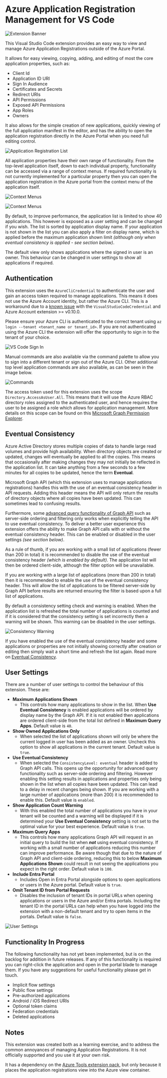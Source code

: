 # Azure Application Registration Management for VS Code

![Extension Banner](resources/images/readme_banner.png)

This Visual Studio Code extension provides an easy way to view and manage Azure Application Registrations outside of the Azure Portal.

It allows for easy viewing, copying, adding, and editing of most the core application properties, such as:

* Client Id
* Application ID URI
* Sign In Audience
* Certificates and Secrets
* Redirect URIs
* API Permissions
* Exposed API Permissions
* App Roles
* Owners

It also allows for the simple creation of new applications, quickly viewing of the full application manifest in the editor, and has the ability to open the application registration directly in the Azure Portal when you need full editing control.

![Application Registration List](resources/images/applications.png)

All application properties have their own range of functionality. From the top-level application itself, down to each individual property, functionality can be accessed via a range of context menus. If required functionality is not currently implemented for a particular property then you can open the application registration in the Azure portal from the context menu of the application itself.

![Context Menus](resources/images/context_001.png)

![Context Menus](resources/images/context_002.png)

By default, to improve performance, the application list is limited to show 40 applications. This however is exposed as a user setting and can be changed if you wish. The list is sorted by application display name. If your application is not shown in the list you can also apply a filter on display name, which is applied before the maximum application shown limit _(although only when eventual consistency is applied - see section below)_.

The default view only shows applications where the signed in user is an owner. This behaviour can be changed in user settings to show all applications if required.

## Authentication
This extension uses the `AzureCliCredential` to authenticate the user and gain an access token required to manage applications. This means it does not use the Azure Account identity, but rather the Azure CLI. This is a workaround due to a [known issue](https://learn.microsoft.com/en-us/javascript/api/overview/azure/identity-readme?view=azure-node-latest#note-about-visualstudiocodecredential) with the `VisualStudioCodeCredential` and Azure Account extension >= v0.10.0.

Please ensure your Azure CLI is authenticated to the correct tenant using `az login --tenant <tenant_name or tenant_id>`. If you are not authenticated using the Azure CLI the extension will offer the opportunity to sign in to the tenant of your choice.

![VS Code Sign In](resources/images/sign_in.png)

Manual commands are also available via the command palette to allow you to sign into a different tenant or sign out of the Azure CLI. Other additional top level application commands are also available, as can be seen in the image below.

![Commands](resources/images/commands.png)

The access token used for this extension uses the scope `Directory.AccessAsUser.All`. This means that it will use the Azure RBAC directory roles assigned to the authenticated user, and hence requires the user to be assigned a role which allows for application management. More details on this scope can be found on this [Microsoft Graph Permission Explorer](https://graphpermissions.merill.net/permission/Directory.AccessAsUser.All).

## Eventual Consistency
Azure Active Directory stores multiple copies of data to handle large read volumes and provide high availability. When directory objects are created or updated, changes will eventually be applied to all the copies. This means that occasionally after making changes they may not initially be reflected in the application list. It can take anything from a few seconds to a few minutes for all copies to be updated, hence the term **Eventual**.

Microsoft Graph API (which this extension uses to manage applications registrations) handles this with the use of an eventual consistency header in API requests. Adding this header means the API will only return the results of directory objects where all copies have been updated. This can sometimes lead to confusing results.

Furthermore, some [advanced query functionality of Graph API](https://learn.microsoft.com/en-us/graph/aad-advanced-queries?tabs=javascript) such as server-side ordering and filtering only works when explicitly telling the API to use eventual consistency. To deliver a better user experience this extension offers the ability to make Graph API calls with or without the eventual consistency header. This can be enabled or disabled in the user settings _(see section below)_.

As a rule of thumb, if you are working with a small list of applications (fewer than 200 in total) it is recommended to disable the use of the eventual consistency header _(which is enabled by default)_. The application list will then be ordered client-side, although the filter option will be unavailable.

If you are working with a large list of applications (more than 200 in total) then it is recommended to enable the use of the eventual consistency header. This will allow the list of applications to be filtered server-side by Graph API before results are returned ensuring the filter is based upon a full list of applications.

By default a consistency setting check and warning is enabled. When the application list is refreshed the total number of applications is counted and if it is considered that the consistency setting is set incorrectly then a warning will be shown. This warning can be disabled in the user settings.

![Consistency Warning](resources/images/consistency_warning.png)

If you have enabled the use of the eventual consistency header and some applications or properties are not initially showing correctly after creation or editing then simply wait a short time and refresh the list again. Read more on [Eventual Consistency](https://blogs.aaddevsup.xyz/2021/08/why-do-i-sometimes-get-a-404-when-trying-to-update-an-azure-directory-object-after-i-just-created-it/).

## User Settings

There are a number of user settings to control the behaviour of this extension. These are:

* **Maximum Applications Shown**
    * This controls how many applications to show in the list. When **Use Eventual Consistency** is enabled applications will be ordered by display name by the Graph API. If it is not enabled then applications are ordered client-side from the total list defined in **Maximum Query Apps**. Default value is `40`.
* **Show Owned Applications Only**
    * When selected the list of applications shown will only be where the current logged in user has been added as an owner. Uncheck this option to show all applications in the current tenant. Default value is `true`.
* **Use Eventual Consistency**
    * When selected the `ConsistencyLevel: eventual` header is added to Graph API calls. This opens up the opportunity for advanced query functionality such as server-side ordering and filtering. However enabling this setting results in applications and properties only being shown in the list when all copies have been updated. This can lead to a delay in recent changes being shown. If you are working with a large number of applications (more than 200) it is recommended to enable this. Default value is `enabled`.
* **Show Application Count Warning**
    * With this enabled the total number of applications you have in your tenant will be counted and a warning will be displayed if it is determined your **Use Eventual Consistency** setting is not set to the optimal value for your best experience. Default value is `true`.
* **Maximum Query Apps**
    * This controls how many applications Graph API will request in an initial query to build the list when **_not_** using eventual consistency. If working with a small number of applications reducing this number can improve performance. Be aware though that due to the nature of Graph API and client-side ordering, reducing this to below **Maximum Applications Shown** could result in not seeing the applications you expect in the right order. Default value is `100`.
* **Include Entra Portal**
    * Includes Open in Entra Portal alongside options to open applications or users in the Azure portal. Default value is `true`.
* **Omit Tenant ID from Portal Requests**
    * Disables the inclusion of tenant IDs in portal URLs when opening applications or users in the Azure and/or Entra portals. Including the tenant ID in the portal URLs can help when you have logged into the extension with a non-default tenant and try to open items in the portals. Default value is `false`.

![User Settings](resources/images/settings.png)

## Functionality In Progress
The following functionality has not yet been implemented, but is on the backlog for addition in future releases. If any of this functionality is required you can right-click the application and open in the portal blade to manage them. If you have any suggestions for useful functionality please get in touch.

* Implicit flow settings
* Public flow settings
* Pre-authorized applications
* Android / iOS Redirect URIs
* Optional token claims
* Federation credentials
* Deleted applications


## Notes
This extension was created both as a learning exercise, and to address the common annoyances of managing Application Registrations. It is not officially supported and you use it at your own risk.

It has a dependency on the [Azure Tools extension pack](https://marketplace.visualstudio.com/items?itemName=ms-vscode.vscode-node-azure-pack), but only because it places the application registrations view into the Azure view container.
